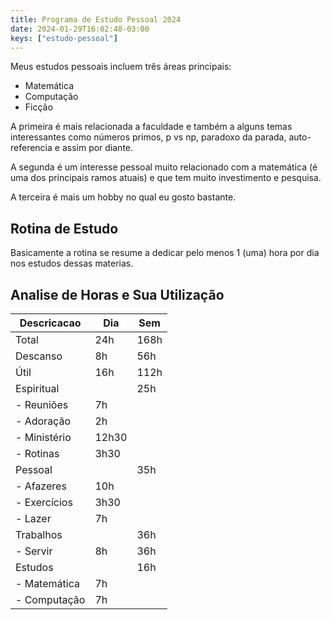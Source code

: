```yaml
---
title: Programa de Estudo Pessoal 2024
date: 2024-01-29T16:02:48-03:00
keys: ["estudo-pessoal"]
---
```


Meus estudos pessoais incluem três áreas principais:

- Matemática
- Computação
- Ficção

A primeira é mais relacionada a faculdade e também a alguns temas interessantes como números primos, p vs np, paradoxo da parada, auto-referencia e assim por diante.

A segunda é um interesse pessoal muito relacionado com a matemática (é uma dos principais ramos atuais) e que tem muito investimento e pesquisa.

A terceira é mais um hobby no qual eu gosto bastante.

## Rotina de Estudo

Basicamente a rotina se resume a dedicar pelo menos 1 (uma) hora por dia nos estudos dessas materias.

## Analise de Horas e Sua Utilização

| Descricacao  | Dia   | Sem  |
| ------------ | ----- | ---- |
| Total        | 24h   | 168h |
| Descanso     | 8h    | 56h  |
| Útil         | 16h   | 112h |
| Espiritual   |       | 25h  |
| - Reuniões   | 7h    |      |
| - Adoração   | 2h    |      |
| - Ministério | 12h30 |      |
| - Rotinas    | 3h30  |      |
| Pessoal      |       | 35h  |
| - Afazeres   | 10h   |      |
| - Exercícios | 3h30  |      |
| - Lazer      | 7h    |      |
| Trabalhos    |       | 36h  |
| - Servir     | 8h    | 36h  |
| Estudos      |       | 16h  |
| - Matemática | 7h    |      |
| - Computação | 7h    |      |
